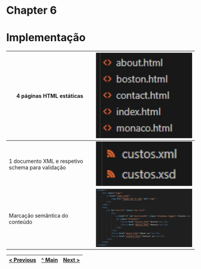 # Chapter 6
# Implementação

| 4 páginas HTML estáticas | <img src="docs-img/4pg.png" alt="contact" width="500" /> |
|-------|-------|
| 1 documento XML e respetivo schema para validação | <img src="docs-img/xml-xsd.png" alt="contact" width="500" /> |
| Marcação semântica do conteúdo | <img src="docs-img/semantica.png" alt="contact" width="500" /> |

| [< Previous](C5.md) | [^ Main](../README.md) | [Next >](C7.md) |
|:----------------------------------:|:----------------------------------:|:----------------------------------:|
